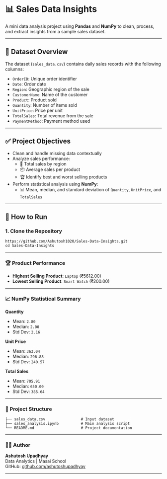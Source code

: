 # 📊 Sales Data Insights

A mini data analysis project using **Pandas** and **NumPy** to clean, process, and extract insights from a sample sales dataset.

---

## 📁 Dataset Overview

The dataset (`sales_data.csv`) contains daily sales records with the following columns:

- `OrderID`: Unique order identifier
- `Date`: Order date
- `Region`: Geographic region of the sale
- `CustomerName`: Name of the customer
- `Product`: Product sold
- `Quantity`: Number of items sold
- `UnitPrice`: Price per unit
- `TotalSales`: Total revenue from the sale
- `PaymentMethod`: Payment method used

---

## ✅ Project Objectives

- Clean and handle missing data contextually
- Analyze sales performance:
  - 📍 Total sales by region
  - 📦 Average sales per product
  - 🏆 Identify best and worst selling products
- Perform statistical analysis using **NumPy**:
  - 📊 Mean, median, and standard deviation of `Quantity`, `UnitPrice`, and `TotalSales`

---

## 🚀 How to Run

### 1. Clone the Repository

    https://github.com/Ashutosh1020/Sales-Data-Insights.git
    cd Sales-Data-Insights

---

### 🏆 Product Performance

- **Highest Selling Product**: `Laptop` (₹5612.00)  
- **Lowest Selling Product**: `Smart Watch` (₹200.00)

---

### 📈 NumPy Statistical Summary

**Quantity**  
- Mean: `2.80`  
- Median: `2.00`  
- Std Dev: `2.16`

**Unit Price**  
- Mean: `363.04`  
- Median: `296.88`  
- Std Dev: `240.57`

**Total Sales**  
- Mean: `705.91`  
- Median: `650.00`  
- Std Dev: `385.64`

---

### 📂 Project Structure

    ├── sales_data.csv                # Input dataset
    ├── sales_analysis.ipynb          # Main analysis script
    └── README.md                     # Project documentation

---

### 👨‍💻 Author

**Ashutosh Upadhyay**  
Data Analytics | Masai School  
GitHub: [github.com/ashutoshupadhyay](https://github.com/Ashutosh1020)

---
 




